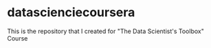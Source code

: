 # datascienciecoursera
This is the repository that I created for "The Data Scientist's Toolbox" Course
